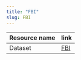 ```yaml
---
title: "FBI"
slug: FBI
---
```


| Resource name | link                                                 |
| ------------- | ---------------------------------------------------- |
| Dataset       | [FBI](https://huggingface.co/datasets/ai4bharat/fbi) |

